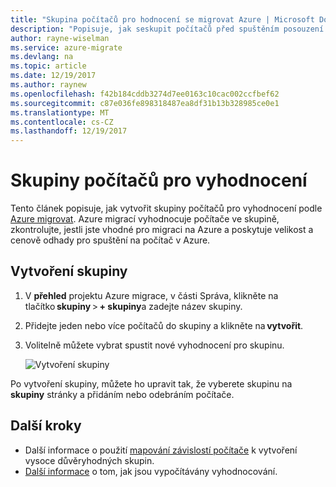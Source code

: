 ```yaml
---
title: "Skupina počítačů pro hodnocení se migrovat Azure | Microsoft Docs"
description: "Popisuje, jak seskupit počítačů před spuštěním posouzení se službou Azure migrovat."
author: rayne-wiselman
ms.service: azure-migrate
ms.devlang: na
ms.topic: article
ms.date: 12/19/2017
ms.author: raynew
ms.openlocfilehash: f42b184cddb3274d7ee0163c10cac002ccfbef62
ms.sourcegitcommit: c87e036fe898318487ea8df31b13b328985ce0e1
ms.translationtype: MT
ms.contentlocale: cs-CZ
ms.lasthandoff: 12/19/2017
---
```

# <a name="group-machines-for-assessment"></a>Skupiny počítačů pro vyhodnocení

Tento článek popisuje, jak vytvořit skupiny počítačů pro vyhodnocení podle [Azure migrovat](migrate-overview.md). Azure migrací vyhodnocuje počítače ve skupině, zkontrolujte, jestli jste vhodné pro migraci na Azure a poskytuje velikost a cenově odhady pro spuštění na počítač v Azure.


## <a name="create-a-group"></a>Vytvoření skupiny

1. V **přehled** projektu Azure migrace, v části Správa, klikněte na tlačítko **skupiny** > **+ skupiny**a zadejte název skupiny.
2. Přidejte jeden nebo více počítačů do skupiny a klikněte na **vytvořit**. 
3. Volitelně můžete vybrat spustit nové vyhodnocení pro skupinu. 

    ![Vytvoření skupiny](./media/how-to-create-a-group/create-group.png)

Po vytvoření skupiny, můžete ho upravit tak, že vyberete skupinu na **skupiny** stránky a přidáním nebo odebráním počítače.

## <a name="next-steps"></a>Další kroky

- Další informace o použití [mapování závislostí počítače](how-to-create-group-machine-dependencies.md) k vytvoření vysoce důvěryhodných skupin.
- [Další informace](concepts-assessment-calculation.md) o tom, jak jsou vypočítávány vyhodnocování.

